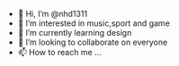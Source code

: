 - 👋 Hi, I’m @nhd1311
- 👀 I’m interested in music,sport and game
- 🌱 I’m currently learning design
- 💞️ I’m looking to collaborate on everyone
- 📫 How to reach me ...

<!---
nhd1311/nhd1311 is a ✨ special ✨ repository because its `README.md` (this file) appears on your GitHub profile.
You can click the Preview link to take a look at your changes.
--->
